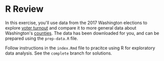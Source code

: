 # R Review
In this exercise, you'll use data from the 2017 Washington elections to explore [voter turnout](https://results.vote.wa.gov/results/current/Turnout.html) and compare it to more general data about Washington's [counties](http://data.spokesman.com/census/2010/washington/counties/). The data has been downloaded for you, and can be prepared using the `prep-data.R` file.

Follow instructions in the `index.Rmd` file to pracitce using R for exploratory data analysis. See the `complete` branch for solutions.